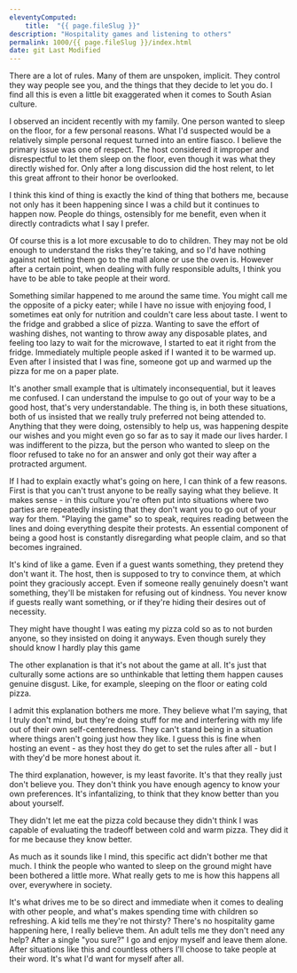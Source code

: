 ```yaml
---
eleventyComputed:
    title:  "{{ page.fileSlug }}"
description: "Hospitality games and listening to others"
permalink: 1000/{{ page.fileSlug }}/index.html
date: git Last Modified
---
```


There are a lot of rules. Many of them are unspoken, implicit. They control they way people see you, and the things that they decide to let you do. I find all this is even a little bit exaggerated when it comes to South Asian culture.

I observed an incident recently with my family. One person wanted to sleep on the floor, for a few personal reasons. What I'd suspected would be a relatively simple personal request turned into an entire fiasco. I believe the primary issue was one of respect. The host considered it improper and disrespectful to let them sleep on the floor, even though it was what they directly wished for. Only after a long discussion did the host relent, to let this great affront to their honor be overlooked.

I think this kind of thing is exactly the kind of thing that bothers me, because not only has it been happening since I was a child but it continues to happen now. People do things, ostensibly for me benefit, even when it directly contradicts what I say I prefer.

Of course this is a lot more excusable to do to children. They may not be old enough to understand the risks they're taking, and so I'd have nothing against not letting them go to the mall alone or use the oven is. However after a certain point, when dealing with fully responsible adults, I think you have to be able to take people at their word.

Something similar happened to me around the same time. You might call me the opposite of a picky eater; while I have no issue with enjoying food, I sometimes eat only for nutrition and couldn't care less about taste. I went to the fridge and grabbed a slice of pizza. Wanting to save the effort of washing dishes, not wanting to throw away any disposable plates, and feeling too lazy to wait for the microwave, I started to eat it right from the fridge. Immediately multiple people asked if I wanted it to be warmed up. Even after I insisted that I was fine, someone got up and warmed up the pizza for me on a paper plate.

It's another small example that is ultimately inconsequential, but it leaves me confused. I can understand the impulse to go out of your way to be a good host, that's very understandable. The thing is, in both these situations, both of us insisted that we really truly preferred not being attended to. Anything that they were doing, ostensibly to help us, was happening despite our wishes and you might even go so far as to say it made our lives harder. I was indifferent to the pizza, but the person who wanted to sleep on the floor refused to take no for an answer and only got their way after a protracted argument.

If I had to explain exactly what's going on here, I can think of a few reasons. First is that you can't trust anyone to be really saying what they believe. It makes sense - in this culture you're often put into situations where two parties are repeatedly insisting that they don't want you to go out of your way for them. "Playing the game" so to speak, requires reading between the lines and doing everything despite their protests. An essential component of being a good host is constantly disregarding what people claim, and so that becomes ingrained.

It's kind of like a game. Even if a guest wants something, they pretend they don't want it. The host, then is supposed to try to convince them, at which point they graciously accept. Even if someone really genuinely doesn't want something, they'll be mistaken for refusing out of kindness. You never know if guests really want something, or if they're hiding their desires out of necessity.

They might have thought I was eating my pizza cold so as to not burden anyone, so they insisted on doing it anyways. Even though surely they should know I hardly play this game

The other explanation is that it's not about the game at all. It's just that culturally some actions are so unthinkable that letting them happen causes genuine disgust. Like, for example, sleeping on the floor or eating cold pizza. 

I admit this explanation bothers me more. They believe what I'm saying, that I truly don't mind, but they're doing stuff for me and interfering with my life out of their own self-centeredness. They can't stand being in a situation where things aren't going just how they like. I guess this is fine when hosting an event - as they host they do get to set the rules after all - but I with they'd be more honest about it.

The third explanation, however, is my least favorite. It's that they really just don't believe you. They don't think you have enough agency to know your own preferences. It's infantalizing, to think that they know better than you about yourself.

They didn't let me eat the pizza cold because they didn't think I was capable of evaluating the tradeoff between cold and warm pizza. They did it for me because they know better.

As much as it sounds like I mind, this specific act didn't bother me that much. I think the people who wanted to sleep on the ground might have been bothered a little more. What really gets to me is how this happens all over, everywhere in society.

It's what drives me to be so direct and immediate when it comes to dealing with other people, and what's makes spending time with children so refreshing. A kid tells me they're not thirsty? There's no hospitality game happening here, I really believe them. An adult tells me they don't need any help? After a single "you sure?" I go and enjoy myself and leave them alone. After situations like this and countless others I'll choose to take people at their word. It's what I'd want for myself after all. 